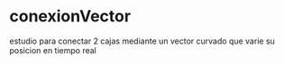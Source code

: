# conexionVector
estudio para conectar 2 cajas mediante un vector curvado que varie su posicion en tiempo real
